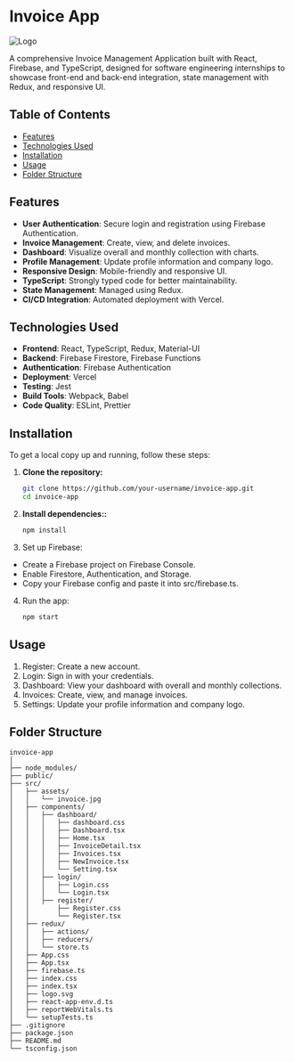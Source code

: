 # Invoice App

![Logo](https://via.placeholder.com/150)

A comprehensive Invoice Management Application built with React, Firebase, and TypeScript, designed for software engineering internships to showcase front-end and back-end integration, state management with Redux, and responsive UI.

## Table of Contents

- [Features](#features)
- [Technologies Used](#technologies-used)
- [Installation](#installation)
- [Usage](#usage)
- [Folder Structure](#folder-structure)

## Features <a name="features"></a>

- **User Authentication**: Secure login and registration using Firebase Authentication.
- **Invoice Management**: Create, view, and delete invoices.
- **Dashboard**: Visualize overall and monthly collection with charts.
- **Profile Management**: Update profile information and company logo.
- **Responsive Design**: Mobile-friendly and responsive UI.
- **TypeScript**: Strongly typed code for better maintainability.
- **State Management**: Managed using Redux.
- **CI/CD Integration**: Automated deployment with Vercel.

## Technologies Used <a name="technologies-used"></a>

- **Frontend**: React, TypeScript, Redux, Material-UI
- **Backend**: Firebase Firestore, Firebase Functions
- **Authentication**: Firebase Authentication
- **Deployment**: Vercel
- **Testing**: Jest
- **Build Tools**: Webpack, Babel
- **Code Quality**: ESLint, Prettier

## Installation <a name="installation"></a>

To get a local copy up and running, follow these steps:

1. **Clone the repository:**
   ```bash
   git clone https://github.com/your-username/invoice-app.git
   cd invoice-app

2. **Install dependencies::**
   ```bash
   npm install

3. Set up Firebase:

- Create a Firebase project on Firebase Console.
- Enable Firestore, Authentication, and Storage.
- Copy your Firebase config and paste it into src/firebase.ts.

4. Run the app:
   ```bash
   npm start

## Usage <a name="usage"></a>

1. Register: Create a new account.
2. Login: Sign in with your credentials.
3. Dashboard: View your dashboard with overall and monthly collections.
4. Invoices: Create, view, and manage invoices.
5. Settings: Update your profile information and company logo.


## Folder Structure <a name="folder-structure"></a>

```plaintext
invoice-app
│
├── node_modules/
├── public/
├── src/
│   ├── assets/
│   │   └── invoice.jpg
│   ├── components/
│   │   ├── dashboard/
│   │   │   ├── dashboard.css
│   │   │   ├── Dashboard.tsx
│   │   │   ├── Home.tsx
│   │   │   ├── InvoiceDetail.tsx
│   │   │   ├── Invoices.tsx
│   │   │   ├── NewInvoice.tsx
│   │   │   └── Setting.tsx
│   │   ├── login/
│   │   │   ├── Login.css
│   │   │   └── Login.tsx
│   │   ├── register/
│   │       ├── Register.css
│   │       └── Register.tsx
│   ├── redux/
│   │   ├── actions/
│   │   ├── reducers/
│   │   └── store.ts
│   ├── App.css
│   ├── App.tsx
│   ├── firebase.ts
│   ├── index.css
│   ├── index.tsx
│   ├── logo.svg
│   ├── react-app-env.d.ts
│   ├── reportWebVitals.ts
│   └── setupTests.ts
├── .gitignore
├── package.json
├── README.md
└── tsconfig.json
